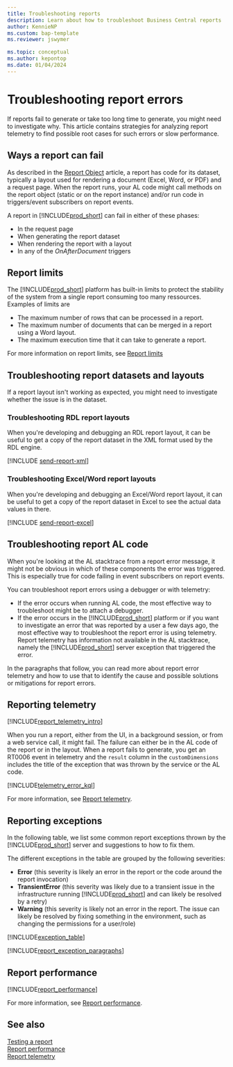 ```yaml
---
title: Troubleshooting reports
description: Learn about how to troubleshoot Business Central reports
author: KennieNP
ms.custom: bap-template
ms.reviewer: jswymer

ms.topic: conceptual
ms.author: kepontop
ms.date: 01/04/2024
---
```


# Troubleshooting report errors

If reports fail to generate or take too long time to generate, you might need to investigate why. This article contains strategies for analyzing report telemetry to find possible root cases for such errors or slow performance.

## Ways a report can fail

As described in the [Report Object](devenv-report-object.md) article, a report has code for its dataset, typically a layout used for rendering a document (Excel, Word, or PDF) and a request page. When the report runs, your AL code might call methods on the report object (static or on the report instance) and/or run code in triggers/event subscribers on report events.

A report in [!INCLUDE[prod_short](../developer/includes/prod_short.md)] can fail in either of these phases:

- In the request page
- When generating the report dataset
- When rendering the report with a layout
- In any of the *OnAfterDocument* triggers

## Report limits

The [!INCLUDE[prod_short](includes/prod_short.md)] platform has built-in limits to protect the stability of the system from a single report consuming too many ressources. Examples of limits are 
- The maximum number of rows that can be processed in a report.
- The maximum number of documents that can be merged in a report using a Word layout.
- The maximum execution time that it can take to generate a report.

For more information on report limits, see [Report limits](devenv-report-object.md#report-limits)

## Troubleshooting report datasets and layouts

If a report layout isn't working as expected, you might need to investigate whether the issue is in the dataset. 

### Troubleshooting RDL report layouts

When you're developing and debugging an RDL report layout, it can be useful to get a copy of the report dataset in the XML format used by the RDL engine. 

[!INCLUDE [send-report-xml](../developer/includes/send-report-xml.md)]

### Troubleshooting Excel/Word report layouts

When you're developing and debugging an Excel/Word report layout, it can be useful to get a copy of the report dataset in Excel to see the actual data values in there. 

[!INCLUDE [send-report-excel](../developer/includes/send-report-excel.md)]


## Troubleshooting report AL code

When you're looking at the AL stacktrace from a report error message, it might not be obvious in which of these components the error was triggered. This is especially true for code failing in event subscribers on report events. 

You can troubleshoot report errors using a debugger or with telemetry:

- If the error occurs when running AL code, the most effective way to troubleshoot might be to attach a debugger.
- If the error occurs in the [!INCLUDE[prod_short](../developer/includes/prod_short.md)] platform or if you want to investigate an error that was reported by a user a few days ago, the most effective way to troubleshoot the report error is using telemetry. Report telemetry has information not available in the AL stacktrace, namely the [!INCLUDE[prod_short](includes/prod_short.md)] server exception that triggered the error. 

In the paragraphs that follow, you can read more about report error telemetry and how to use that to identify the cause and possible solutions or mitigations for report errors.

## Reporting telemetry

[!INCLUDE[report_telemetry_intro](../includes/include-report-telemetry-intro.md)]

When you run a report, either from the UI, in a background session, or from a web service call, it might fail. The failure can either be in the AL code of the report or in the layout. When a report fails to generate, you get an RT0006 event in telemetry and the `result` column in the `customDimensions` includes the title of the exception that was thrown by the service or the AL code. 

[!INCLUDE[telemetry_error_kql](../includes/include-report-telemetry-error-kql.md)]

For more information, see [Report telemetry](../administration/telemetry-reports-trace.md).

## Reporting exceptions

In the following table, we list some common report exceptions thrown by the [!INCLUDE[prod_short](includes/prod_short.md)] server and suggestions to how to fix them. 

The different exceptions in the table are grouped by the following severities:

- **Error** (this severity is likely an error in the report or the code around the report invocation)
- **TransientError** (this severity was likely due to a transient issue in the infrastructure running [!INCLUDE[prod_short](includes/prod_short.md)] and can likely be resolved by a retry)
- **Warning** (this severity is likely not an error in the report. The issue can likely be resolved by fixing something in the environment, such as changing the permissions for a user/role)

[!INCLUDE[exception_table](includes/include-report-exception-table.md)]

[!INCLUDE[report_exception_paragraphs](includes/include-report-exception-paragraphs.md)]

## Report performance

[!INCLUDE[report_performance](../includes/include-report-performance.md)]

For more information, see [Report performance](devenv-report-performance.md).

## See also

[Testing a report](devenv-testing-reports.md)   
[Report performance](devenv-report-performance.md)   
[Report telemetry](../administration/telemetry-reports-trace.md)   
